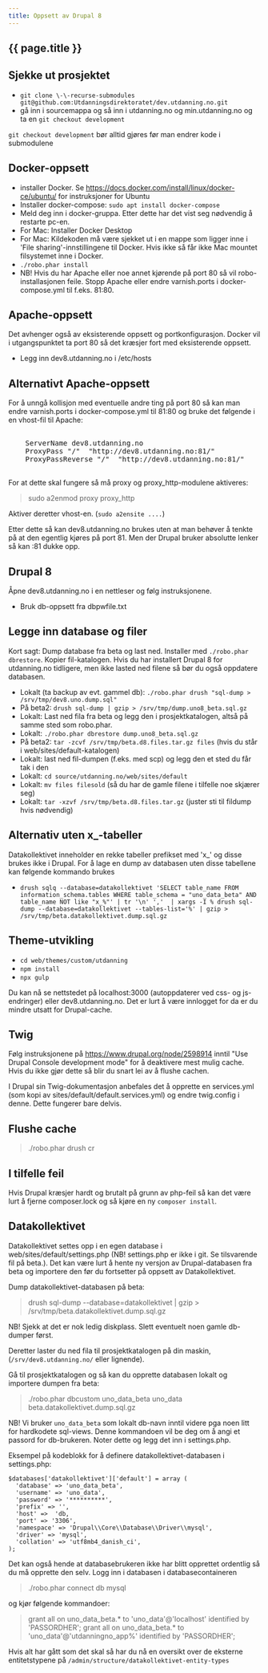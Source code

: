 ```yaml
---
title: Oppsett av Drupal 8
---
```


## {{ page.title }}

## Sjekke ut prosjektet

- `git clone \-\-recurse-submodules git@github.com:Utdanningsdirektoratet/dev.utdanning.no.git`
- gå inn i sourcemappa og så inn i utdanning.no og min.utdanning.no og ta en `git checkout development`

`git checkout development` bør alltid gjøres før man endrer kode i submodulene


## Docker-oppsett

- installer Docker. Se https://docs.docker.com/install/linux/docker-ce/ubuntu/ for instruksjoner for Ubuntu
- Installer docker-compose: `sudo apt install docker-compose`
- Meld deg inn i docker-gruppa. Etter dette har det vist seg nødvendig å restarte pc-en.
- For Mac: Installer Docker Desktop
- For Mac: Kildekoden må være sjekket ut i en mappe som ligger inne i 'File sharing'-innstillingene til Docker. Hvis ikke så får ikke Mac mountet filsystemet inne i Docker.
- `./robo.phar install`
- NB! Hvis du har Apache eller noe annet kjørende på port 80 så vil robo-installasjonen feile. Stopp Apache eller endre varnish.ports i docker-compose.yml til f.eks. 81:80.


## Apache-oppsett

Det avhenger også av eksisterende oppsett og portkonfigurasjon. Docker vil i utgangspunktet ta port 80 så det kræsjer fort med eksisterende oppsett.

- Legg inn dev8.utdanning.no i /etc/hosts

## Alternativt Apache-oppsett

For å unngå kollisjon med eventuelle andre ting på port 80 så kan man endre varnish.ports i docker-compose.yml til 81:80 og bruke det følgende i en vhost-fil til Apache:
<pre>
<VirtualHost *:80>
    ServerName dev8.utdanning.no
    ProxyPass "/"  "http://dev8.utdanning.no:81/"
    ProxyPassReverse "/"  "http://dev8.utdanning.no:81/"
</VirtualHost>
</pre>

For at dette skal fungere så må proxy og proxy_http-modulene aktiveres:

> sudo a2enmod proxy proxy_http

Aktiver deretter vhost-en. (`sudo a2ensite ....`)

Etter dette så kan dev8.utdanning.no brukes uten at man behøver å tenkte på at den egentlig kjøres på port 81. Men der Drupal bruker absolutte lenker så kan :81 dukke opp.



## Drupal 8

Åpne dev8.utdanning.no i en nettleser og følg instruksjonene.

- Bruk db-oppsett fra dbpwfile.txt


## Legge inn database og filer

Kort sagt: Dump database fra beta og last ned. Installer med `./robo.phar dbrestore`. Kopier fil-katalogen.
Hvis du har installert Drupal 8 for utdanning.no tidligere, men ikke lasted ned filene så bør du også oppdatere databasen.

- Lokalt (ta backup av evt. gammel db): `./robo.phar drush "sql-dump > /srv/tmp/dev8.uno.dump.sql"`
- På beta2: `drush sql-dump | gzip > /srv/tmp/dump.uno8_beta.sql.gz`
- Lokalt: Last ned fila fra beta og legg den i prosjektkatalogen, altså på samme sted som robo.phar.
- Lokalt: `./robo.phar dbrestore dump.uno8_beta.sql.gz`
- På beta2: `tar -zcvf /srv/tmp/beta.d8.files.tar.gz files` (hvis du står i web/sites/default-katalogen)
- Lokalt: last ned fil-dumpen (f.eks. med scp) og legg den et sted du får tak i den
- Lokalt: `cd source/utdanning.no/web/sites/default`
- Lokalt: `mv files filesold` (så du har de gamle filene i tilfelle noe skjærer seg)
- Lokalt: `tar -xzvf /srv/tmp/beta.d8.files.tar.gz` (juster sti til fildump hvis nødvendig)

## Alternativ uten x_-tabeller

Datakollektivet inneholder en rekke tabeller prefikset med 'x_' og disse brukes ikke i Drupal. For å lage en dump av databasen uten disse tabellene kan følgende kommando brukes

- `drush sqlq --database=datakollektivet 'SELECT table_name FROM information_schema.tables WHERE table_schema = "uno_data_beta" AND table_name NOT like "x_%"' | tr '\n' ','  | xargs -I % drush sql-dump --database=datakollektivet --tables-list='%' | gzip > /srv/tmp/beta.datakollektivet.dump.sql.gz`



## Theme-utvikling

- `cd web/themes/custom/utdanning`
- `npm install`
- `npx gulp`

Du kan nå se nettstedet på localhost:3000 (autoppdaterer ved css- og js-endringer) eller dev8.utdanning.no. Det er lurt å være innlogget for da er du mindre utsatt for Drupal-cache.


## Twig

Følg instruksjonene på https://www.drupal.org/node/2598914 inntil "Use Drupal Console development mode" for å deaktivere mest mulig cache. Hvis du ikke gjør dette så blir du snart lei av å flushe cachen.

I Drupal sin Twig-dokumentasjon anbefales det å opprette en services.yml (som kopi av sites/default/default.services.yml) og endre twig.config i denne. Dette fungerer bare delvis.


## Flushe cache

> ./robo.phar drush cr


## I tilfelle feil

Hvis Drupal kræsjer hardt og brutalt på grunn av php-feil så kan det være lurt å fjerne composer.lock og så kjøre en ny `composer install`.

## Datakollektivet

Datakollektivet settes opp i en egen database i web/sites/default/settings.php (NB! settings.php er ikke i git. Se tilsvarende fil på beta.). Det kan være lurt å hente ny versjon av Drupal-databasen fra beta og importere den før du fortsetter på oppsett av Datakollektivet.

Dump datakollektivet-databasen på beta:

> drush sql-dump \-\-database=datakollektivet \| gzip > /srv/tmp/beta.datakollektivet.dump.sql.gz

NB! Sjekk at det er nok ledig diskplass. Slett eventuelt noen gamle db-dumper først.

Deretter laster du ned fila til prosjektkatalogen på din maskin, (`/srv/dev8.utdanning.no/` eller lignende).

Gå til prosjektkatalogen og så kan du opprette databasen lokalt og importere dumpen fra beta:

> ./robo.phar dbcustom uno_data_beta uno_data beta.datakollektivet.dump.sql.gz

NB! Vi bruker `uno_data_beta` som lokalt db-navn inntil videre pga noen litt for hardkodete sql-views. Denne kommandoen vil be deg om å angi et passord for db-brukeren. Noter dette og legg det inn i settings.php.

Eksempel på kodeblokk for å definere datakollektivet-databasen i settings.php:

    $databases['datakollektivet']['default'] = array (
      'database' => 'uno_data_beta',
      'username' => 'uno_data',
      'password' => '**********',
      'prefix' => '',
      'host' =>  'db,
      'port' => '3306',
      'namespace' => 'Drupal\\Core\\Database\\Driver\\mysql',
      'driver' => 'mysql',
      'collation' => 'utf8mb4_danish_ci',
    );

Det kan også hende at databasebrukeren ikke har blitt opprettet ordentlig så du må opprette den selv. Logg inn i databasen i databasecontaineren

> ./robo.phar connect db
> mysql

og kjør følgende kommandoer:

> grant all on uno_data_beta.* to 'uno_data'@'localhost' identified by 'PASSORDHER';
> grant all on uno_data_beta.* to 'uno_data'@'utdanningno_app%' identified by 'PASSORDHER';


Hvis alt har gått som det skal så har du nå en oversikt over de eksterne entitetstypene på `/admin/structure/datakollektivet-entity-types`

